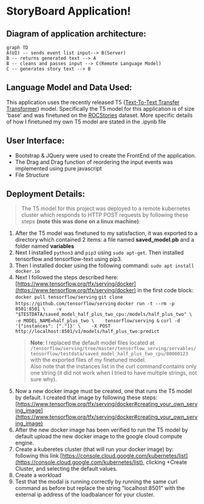 # StoryBoard Application!

## Diagram of application architecture:

```mermaid
graph TD
A(UI) -- sends event list input--> B(Server)
B -- returns generated text --> A
B -- cleans and passes input --> C(Remote Language Model)
C -- generates story text --> B
```

## Language Model and Data Used:

 This application uses the recently released T5 ([Text-To-Text Transfer Transformer](https://github.com/google-research/text-to-text-transfer-transformer)) model. Specifically the T5 model for this application is of size 'base' and was finetuned on the [ROCStories](https://www.cs.rochester.edu/nlp/rocstories/) dataset. More specific details of how I finetuned my own T5 model are stated in the .ipynb file


## User Interface:

 - Bootstrap & JQuery were used to create the FrontEnd of the application.
 - The Drag and Drag function of reordering the input events was implemented using pure javascript
 - File Structure


## Deployment Details:
>The T5 model for this project was deployed to a remote kubernetes cluster which responds to HTTP POST requests by following these steps **(note this was done on a linux machine)**: 

 1. After the T5 model was finetuned to my satisfaction, it was exported to a directory which contained 2 items: a file named **saved_model.pb** and a folder named **variables**
 2. Next I installed `python3` and `pip3` using `sudo apt-get`. Then installed tensorflow and tensorflow-text using pip3.
 3. Then I installed docker using the following command:  `sudo apt install docker.io`
 4. Next I followed the steps described here: [https://www.tensorflow.org/tfx/serving/docker](https://www.tensorflow.org/tfx/serving/docker) in the first code block: 
 `docker pull tensorflow/serving`
 `git clone https://github.com/tensorflow/serving`
`docker run -t --rm -p 8501:8501 \    -v "$TESTDATA/saved_model_half_plus_two_cpu:/models/half_plus_two" \    -e MODEL_NAME=half_plus_two \    tensorflow/serving &`
`curl -d '{"instances": ["."]}' \    -X POST http://localhost:8501/v1/models/half_plus_two:predict`
	 >**Note**: I replaced the default model files located at
`/tensorflow/serving/tree/master/tensorflow_serving/servables/tensorflow/testdata/saved_model_half_plus_two_cpu/00000123` with the exported files of my finetuned model.   
Also note that the instances list in the curl command contains only one string (it did not work when I tried to have multiple strings, not sure why).
 5. Now a new docker image must be created, one that runs the T5 model by default. I created that image by following these steps: [https://www.tensorflow.org/tfx/serving/docker#creating_your_own_serving_image](https://www.tensorflow.org/tfx/serving/docker#creating_your_own_serving_image)
 6. After the new docker image has been verified to run the T5 model by default upload the new docker image to the google cloud compute engine.
 7. Create a kuberetes cluster (that will run your docker image) by: following this link [https://console.cloud.google.com/kubernetes/list](https://console.cloud.google.com/kubernetes/list), clicking +Create Cluster, and selecting the default values.
 8. Create a workload
 9. Test that the modal is running correctly by running the same curl command as before but replace the string "localhost:8501" with the external ip address of the loadbalancer for your cluster.

					

